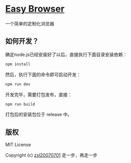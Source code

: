 # [Easy Browser](https://github.com/fragement-contrib/Easy-Browser)
一个简单的定制化浏览器

## 如何开发？

确定node.js已经安装好了以后，直接执行下面目录安装依赖：

```js
npm install
```

然后，执行下面的命令即可启动开发：

```js
npm run dev
```

开发完毕，需要打包发布，直接：

```js
npm run build
```

打包后的安装包位于 release 中。

## 版权

MIT License

Copyright (c) [zxl20070701](https://zxl20070701.github.io/notebook/home.html) 走一步，再走一步
